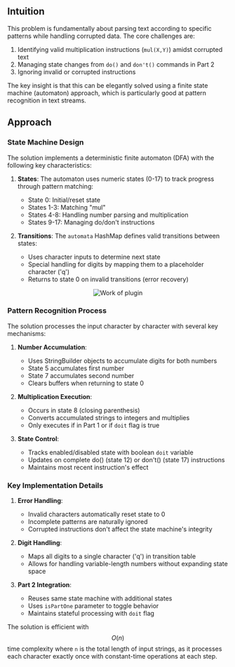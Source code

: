 ## Intuition

This problem is fundamentally about parsing text according to specific patterns while handling corrupted data. The core challenges are:

1. Identifying valid multiplication instructions (`mul(X,Y)`) amidst corrupted text
2. Managing state changes from `do()` and `don't()` commands in Part 2
3. Ignoring invalid or corrupted instructions

The key insight is that this can be elegantly solved using a finite state machine (automaton) approach, which is particularly good at pattern recognition in text streams.

## Approach

### State Machine Design

The solution implements a deterministic finite automaton (DFA) with the following key characteristics:

1. **States**: The automaton uses numeric states (0-17) to track progress through pattern matching:
    - State 0: Initial/reset state
    - States 1-3: Matching "mul"
    - States 4-8: Handling number parsing and multiplication
    - States 9-17: Managing do/don't instructions

2. **Transitions**: The `automata` HashMap defines valid transitions between states:
    - Uses character inputs to determine next state
    - Special handling for digits by mapping them to a placeholder character ('q')
    - Returns to state 0 on invalid transitions (error recovery)

<p align="center">
  <img src="automata.png" alt="Work of plugin"/>
</p>

### Pattern Recognition Process

The solution processes the input character by character with several key mechanisms:

1. **Number Accumulation**:
    - Uses StringBuilder objects to accumulate digits for both numbers
    - State 5 accumulates first number
    - State 7 accumulates second number
    - Clears buffers when returning to state 0

2. **Multiplication Execution**:
    - Occurs in state 8 (closing parenthesis)
    - Converts accumulated strings to integers and multiplies
    - Only executes if in Part 1 or if `doit` flag is true

3. **State Control**:
    - Tracks enabled/disabled state with boolean `doit` variable
    - Updates on complete do() (state 12) or don't() (state 17) instructions
    - Maintains most recent instruction's effect

### Key Implementation Details

1. **Error Handling**:
    - Invalid characters automatically reset state to 0
    - Incomplete patterns are naturally ignored
    - Corrupted instructions don't affect the state machine's integrity

2. **Digit Handling**:
    - Maps all digits to a single character ('q') in transition table
    - Allows for handling variable-length numbers without expanding state space

3. **Part 2 Integration**:
    - Reuses same state machine with additional states
    - Uses `isPartOne` parameter to toggle behavior
    - Maintains stateful processing with `doit` flag

The solution is efficient with $$O(n)$$ time complexity where `n` is the total length of input strings, as it processes each character exactly once with constant-time operations at each step.